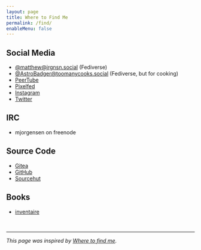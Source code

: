 ```yaml
---
layout: page
title: Where to Find Me
permalink: /find/
enableMenu: false
---
```


## Social Media

* [@matthew@jrgnsn.social][pleroma] (Fediverse)
* [@AstroBadger@toomanycooks.social][tmcs] (Fediverse, but for cooking)
* [PeerTube][peertube]
* [Pixelfed][pixelfed]
* [Instagram][instagram]
* [Twitter][twitter]

[pleroma]:https://jrgnsn.social/matthew
[tmcs]:https://toomanycooks.social/@AstroBadger
[instagram]:https://www.instagram.com/matthewjorgensen/
[twitter]:https://twitter.com/prplecake
[peertube]:https://jrgnsn.video/accounts/matthew
[pixelfed]:https://pixelfed.jrgnsn.social/matthew

## IRC

* mjorgensen on freenode

## Source Code

* [Gitea][gitea]
* [GitHub][github]
* [Sourcehut][sourcehut]

[gitea]:https://git.jrgnsn.net/matthew
[github]:https://github.com/prplecake
[sourcehut]:https://sr.ht/~mjorgensen

## Books

* [inventaire][inventaire]

[inventaire]:https://inventaire.io/inventory/matthew

<br />

---

*This page was inspired by [Where to find me][wtfm].*

[wtfm]:https://wheretofind.me
